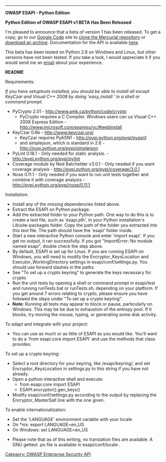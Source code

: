 -----

**OWASP ESAPI - Python Edition**


**Python Edition of OWASP ESAPI v1 BETA Has Been Released**

I'm pleased to announce that a beta of version 1 has been released. To
get a copy, go to our [Google
Code](http://code.google.com/p/owasp-esapi-python/) site to [clone the
Mercurial
repository](http://code.google.com/p/owasp-esapi-python/source/checkout)
or [download an
archive](http://code.google.com/p/owasp-esapi-python/downloads/list).
Documentation for the API is available
[here](http://owasp-esapi-python.googlecode.com/hg/doc/index.html).

This beta has been tested on Python 2.6 on Windows and Linux, but other
versions have not been tested. If you take a look, I would appreciate it
if you would send me an [email](mailto:craig.younkins@owasp.org) about
your experience.


**README**

Requirements:

*If you have setuptools installed, you should be able to install all
except KeyCzar and Visual C++ 2008 by doing 'easy_install
<packagename>' in a shell or command prompt.*

  - PyCrypto 2.01 - <http://www.amk.ca/python/code/crypto>
      - PyCrypto requires a C Compiler. Windows users can us Visual C++
        2008 Express Edition -
        <http://www.microsoft.com/express/vc/#webInstall>
  - KeyCzar 0.6b - <http://www.keyczar.org/>
      - KeyCzar requires PyASN1 - <http://pypi.python.org/pypi/pyasn1>
      - and simplejson, which is standard in 2.6 -
        <http://pypi.python.org/pypi/simplejson>
  - PyLint 0.18.1 - Only needed for static analysis. -
    <http://pypi.python.org/pypi/pylint>
  - Coverage module by Ned Batchelder v3.0.1 - Only needed if you want
    coverage analysis - <http://pypi.python.org/pypi/coverage/3.0.1>
  - Nose 0.11.1 - Only needed if you want to run unit tests together and
    combine it with coverage analysis -
    <http://pypi.python.org/pypi/nose/0.11.1>

Installation:

  - Install any of the missing dependencies listed above.
  - Extract the ESAPI on Python package.
  - Add the extracted folder to your Python path. One way to do this is
    to create a text file, such as 'esapi.pth', in your Python
    installation's Lib\\site-packages folder. Copy the path of the
    folder you extracted into this text file. The path should have the
    'esapi' folder inside.
  - Start a new interactive Python console and enter 'import esapi'. If
    you get no output, it ran successfully. If you got "ImportError: No
    module named esapi", double check the step above.
  - By default, ESAPI is set up for Linux. If you are running ESAPI on
    Windows, you will need to modify the Encryptor_KeysLocation and
    Executor_WorkingDirectory settings in esapi/conf/settings.py. You
    should use forward slashes in the paths.
  - See "To set up a crypto keyring" to generate the keys necessary for
    crypto.
  - Run the unit tests by opening a shell or command prompt in
    esapi/test and running runTests.bat or runTests.sh, depending on
    your platform. If you get around 7 errors relating to crypto, please
    ensure you have followed the steps under "To set up a crypto
    keyring".
  - **Note**: Running all tests may appear to block or pause,
    particularly on Windows. This may be be due to exhaustion of the
    entropy pool. If it blocks, try moving the mouse, typing, or
    generating some disk activity.

To adapt and integrate with your project:

  - You can use as much or as little of ESAPI as you would like. You'll
    want to do a 'from esapi.core import ESAPI' and use the methods that
    class provides.

To set up a crypto keyring:

  - Select a root directory for your keyring, like /esapi/keyring/, and
    set Encryptor_KeysLocation in settings.py to this string if you
    have not already.
  - Open a python interactive shell and execute:
      - from esapi.core import ESAPI
      - ESAPI.encryptor().gen_keys()
  - Modify esapi/conf/settings.py according to the output by replacing
    the Encryptor_MasterSalt line with the one given.

To enable internationalization:

  - Set the 'LANGUAGE' environment variable with your locale
  - On \*nix: export LANGUAGE=en_US
  - On Windows: set LANGUAGE=en_US

<!-- end list -->

  - Please note that as of this writing, no translation files are
    available. A GNU gettext .po file is available in esapi/conf/locale
    .

[Category: OWASP Enterprise Security
API](Category:_OWASP_Enterprise_Security_API "wikilink")